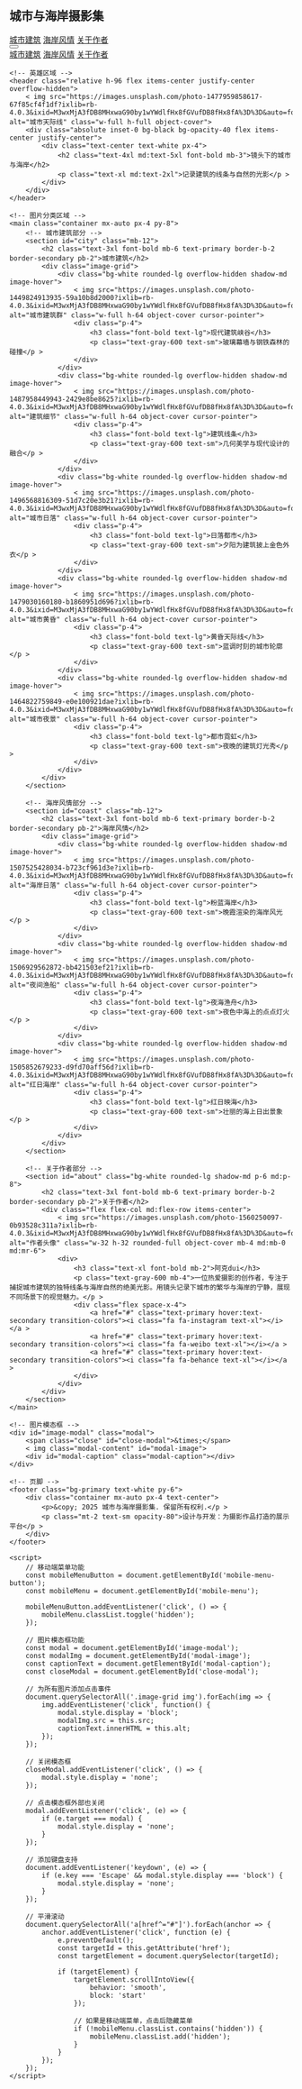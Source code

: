 <!DOCTYPE html>
<html lang="zh-CN">
<head>
    <meta charset="UTF-8">
    <meta name="viewport" content="width=device-width, initial-scale=1.0">
    <title>城市与海岸摄影集</title>
    <script src="https://cdn.tailwindcss.com"></script>
    <link href="https://cdn.jsdelivr.net/npm/font-awesome@4.7.0/css/font-awesome.min.css" rel="stylesheet">
    <script>
        tailwind.config = {
            theme: {
                extend: {
                    colors: {
                        primary: '#1a237e',
                        secondary: '#ff6d00',
                        neutral: '#f5f5f5',
                    },
                    fontFamily: {
                        sans: ['Inter', 'system-ui', 'sans-serif'],
                    },
                }
            }
        }
    </script>
    <style type="text/tailwindcss">
        @layer utilities {
            .content-auto {
                content-visibility: auto;
            }
            .image-grid {
                display: grid;
                grid-template-columns: repeat(auto-fill, minmax(300px, 1fr));
                gap: 1rem;
            }
            .image-hover {
                transition: transform 0.3s ease, box-shadow 0.3s ease;
            }
            .image-hover:hover {
                transform: scale(1.02);
                box-shadow: 0 10px 25px -5px rgba(0, 0, 0, 0.1);
            }
            /* 模态框样式 */
            .modal {
                display: none;
                position: fixed;
                z-index: 100;
                left: 0;
                top: 0;
                width: 100%;
                height: 100%;
                overflow: auto;
                background-color: rgba(0,0,0,0.9);
            }
            .modal-content {
                margin: auto;
                display: block;
                width: 80%;
                max-width: 1000px;
                max-height: 80vh;
                object-fit: contain;
                margin-top: 5vh;
            }
            .close {
                position: absolute;
                top: 15px;
                right: 35px;
                color: #f1f1f1;
                font-size: 40px;
                font-weight: bold;
                cursor: pointer;
            }
            .modal-caption {
                margin: auto;
                display: block;
                width: 80%;
                max-width: 1000px;
                text-align: center;
                color: #ccc;
                padding: 10px 0;
            }
        }
    </style>
</head>
<body class="bg-neutral font-sans">
    <!-- 导航栏 -->
    <nav class="bg-primary text-white shadow-md sticky top-0 z-50">
        <div class="container mx-auto px-4 py-3 flex justify-between items-center">
            <div class="flex items-center">
                <i class="fa fa-camera-retro text-2xl mr-2"></i>
                <h1 class="text-xl font-bold">城市与海岸摄影集</h1>
            </div>
            <div class="hidden md:flex space-x-6">
                <a href=" " class="hover:text-secondary transition-colors">城市建筑</a >
                <a href="#coast" class="hover:text-secondary transition-colors">海岸风情</a >
                <a href="#about" class="hover:text-secondary transition-colors">关于作者</a >
            </div>
            <div class="md:hidden">
                <button class="text-white focus:outline-none" id="mobile-menu-button">
                    <i class="fa fa-bars text-xl"></i>
                </button>
            </div>
        </div>
        <!-- 移动端菜单 -->
        <div class="hidden md:hidden bg-primary-dark px-4 py-2" id="mobile-menu">
            <a href="#city" class="block py-2 hover:text-secondary transition-colors">城市建筑</a >
            <a href="#coast" class="block py-2 hover:text-secondary transition-colors">海岸风情</a >
            <a href="#about" class="block py-2 hover:text-secondary transition-colors">关于作者</a >
        </div>
    </nav>

    <!-- 英雄区域 -->
    <header class="relative h-96 flex items-center justify-center overflow-hidden">
        < img src="https://images.unsplash.com/photo-1477959858617-67f85cf4f1df?ixlib=rb-4.0.3&ixid=M3wxMjA3fDB8MHxwaG90by1wYWdlfHx8fGVufDB8fHx8fA%3D%3D&auto=format&fit=crop&w=1740&q=80" alt="城市天际线" class="w-full h-full object-cover">
        <div class="absolute inset-0 bg-black bg-opacity-40 flex items-center justify-center">
            <div class="text-center text-white px-4">
                <h2 class="text-4xl md:text-5xl font-bold mb-3">镜头下的城市与海岸</h2>
                <p class="text-xl md:text-2xl">记录建筑的线条与自然的光影</p >
            </div>
        </div>
    </header>

    <!-- 图片分类区域 -->
    <main class="container mx-auto px-4 py-8">
        <!-- 城市建筑部分 -->
        <section id="city" class="mb-12">
            <h2 class="text-3xl font-bold mb-6 text-primary border-b-2 border-secondary pb-2">城市建筑</h2>
            <div class="image-grid">
                <div class="bg-white rounded-lg overflow-hidden shadow-md image-hover">
                    < img src="https://images.unsplash.com/photo-1449824913935-59a10b8d2000?ixlib=rb-4.0.3&ixid=M3wxMjA3fDB8MHxwaG90by1wYWdlfHx8fGVufDB8fHx8fA%3D%3D&auto=format&fit=crop&w=1740&q=80" alt="城市建筑群" class="w-full h-64 object-cover cursor-pointer">
                    <div class="p-4">
                        <h3 class="font-bold text-lg">现代建筑峡谷</h3>
                        <p class="text-gray-600 text-sm">玻璃幕墙与钢铁森林的碰撞</p >
                    </div>
                </div>
                <div class="bg-white rounded-lg overflow-hidden shadow-md image-hover">
                    < img src="https://images.unsplash.com/photo-1487958449943-2429e8be8625?ixlib=rb-4.0.3&ixid=M3wxMjA3fDB8MHxwaG90by1wYWdlfHx8fGVufDB8fHx8fA%3D%3D&auto=format&fit=crop&w=1740&q=80" alt="建筑细节" class="w-full h-64 object-cover cursor-pointer">
                    <div class="p-4">
                        <h3 class="font-bold text-lg">建筑线条</h3>
                        <p class="text-gray-600 text-sm">几何美学与现代设计的融合</p >
                    </div>
                </div>
                <div class="bg-white rounded-lg overflow-hidden shadow-md image-hover">
                    < img src="https://images.unsplash.com/photo-1496568816309-51d7c20e3b21?ixlib=rb-4.0.3&ixid=M3wxMjA3fDB8MHxwaG90by1wYWdlfHx8fGVufDB8fHx8fA%3D%3D&auto=format&fit=crop&w=1738&q=80" alt="城市日落" class="w-full h-64 object-cover cursor-pointer">
                    <div class="p-4">
                        <h3 class="font-bold text-lg">日落都市</h3>
                        <p class="text-gray-600 text-sm">夕阳为建筑披上金色外衣</p >
                    </div>
                </div>
                <div class="bg-white rounded-lg overflow-hidden shadow-md image-hover">
                    < img src="https://images.unsplash.com/photo-1479030160180-b1860951d696?ixlib=rb-4.0.3&ixid=M3wxMjA3fDB8MHxwaG90by1wYWdlfHx8fGVufDB8fHx8fA%3D%3D&auto=format&fit=crop&w=1740&q=80" alt="城市黄昏" class="w-full h-64 object-cover cursor-pointer">
                    <div class="p-4">
                        <h3 class="font-bold text-lg">黄昏天际线</h3>
                        <p class="text-gray-600 text-sm">蓝调时刻的城市轮廓</p >
                    </div>
                </div>
                <div class="bg-white rounded-lg overflow-hidden shadow-md image-hover">
                    < img src="https://images.unsplash.com/photo-1464822759849-e0e100921dae?ixlib=rb-4.0.3&ixid=M3wxMjA3fDB8MHxwaG90by1wYWdlfHx8fGVufDB8fHx8fA%3D%3D&auto=format&fit=crop&w=1740&q=80" alt="城市夜景" class="w-full h-64 object-cover cursor-pointer">
                    <div class="p-4">
                        <h3 class="font-bold text-lg">都市霓虹</h3>
                        <p class="text-gray-600 text-sm">夜晚的建筑灯光秀</p >
                    </div>
                </div>
            </div>
        </section>

        <!-- 海岸风情部分 -->
        <section id="coast" class="mb-12">
            <h2 class="text-3xl font-bold mb-6 text-primary border-b-2 border-secondary pb-2">海岸风情</h2>
            <div class="image-grid">
                <div class="bg-white rounded-lg overflow-hidden shadow-md image-hover">
                    < img src="https://images.unsplash.com/photo-1507525428034-b723cf961d3e?ixlib=rb-4.0.3&ixid=M3wxMjA3fDB8MHxwaG90by1wYWdlfHx8fGVufDB8fHx8fA%3D%3D&auto=format&fit=crop&w=1746&q=80" alt="海岸日落" class="w-full h-64 object-cover cursor-pointer">
                    <div class="p-4">
                        <h3 class="font-bold text-lg">粉蓝海岸</h3>
                        <p class="text-gray-600 text-sm">晚霞渲染的海岸风光</p >
                    </div>
                </div>
                <div class="bg-white rounded-lg overflow-hidden shadow-md image-hover">
                    < img src="https://images.unsplash.com/photo-1506929562872-bb421503ef21?ixlib=rb-4.0.3&ixid=M3wxMjA3fDB8MHxwaG90by1wYWdlfHx8fGVufDB8fHx8fA%3D%3D&auto=format&fit=crop&w=1725&q=80" alt="夜间渔船" class="w-full h-64 object-cover cursor-pointer">
                    <div class="p-4">
                        <h3 class="font-bold text-lg">夜海渔舟</h3>
                        <p class="text-gray-600 text-sm">夜色中海上的点点灯火</p >
                    </div>
                </div>
                <div class="bg-white rounded-lg overflow-hidden shadow-md image-hover">
                    < img src="https://images.unsplash.com/photo-1505852679233-d9fd70aff56d?ixlib=rb-4.0.3&ixid=M3wxMjA3fDB8MHxwaG90by1wYWdlfHx8fGVufDB8fHx8fA%3D%3D&auto=format&fit=crop&w=1740&q=80" alt="红日海岸" class="w-full h-64 object-cover cursor-pointer">
                    <div class="p-4">
                        <h3 class="font-bold text-lg">红日映海</h3>
                        <p class="text-gray-600 text-sm">壮丽的海上日出景象</p >
                    </div>
                </div>
            </div>
        </section>

        <!-- 关于作者部分 -->
        <section id="about" class="bg-white rounded-lg shadow-md p-6 md:p-8">
            <h2 class="text-3xl font-bold mb-6 text-primary border-b-2 border-secondary pb-2">关于作者</h2>
            <div class="flex flex-col md:flex-row items-center">
                < img src="https://images.unsplash.com/photo-1560250097-0b93528c311a?ixlib=rb-4.0.3&ixid=M3wxMjA3fDB8MHxwaG90by1wYWdlfHx8fGVufDB8fHx8fA%3D%3D&auto=format&fit=crop&w=774&q=80" alt="作者头像" class="w-32 h-32 rounded-full object-cover mb-4 md:mb-0 md:mr-6">
                <div>
                    <h3 class="text-xl font-bold mb-2">阿克dui</h3>
                    <p class="text-gray-600 mb-4">一位热爱摄影的创作者，专注于捕捉城市建筑的独特线条与海岸自然的绝美光影。用镜头记录下城市的繁华与海岸的宁静，展现不同场景下的视觉魅力。</p >
                    <div class="flex space-x-4">
                        <a href="#" class="text-primary hover:text-secondary transition-colors"><i class="fa fa-instagram text-xl"></i></a >
                        <a href="#" class="text-primary hover:text-secondary transition-colors"><i class="fa fa-weibo text-xl"></i></a >
                        <a href="#" class="text-primary hover:text-secondary transition-colors"><i class="fa fa-behance text-xl"></i></a >
                    </div>
                </div>
            </div>
        </section>
    </main>

    <!-- 图片模态框 -->
    <div id="image-modal" class="modal">
        <span class="close" id="close-modal">&times;</span>
        < img class="modal-content" id="modal-image">
        <div id="modal-caption" class="modal-caption"></div>
    </div>

    <!-- 页脚 -->
    <footer class="bg-primary text-white py-6">
        <div class="container mx-auto px-4 text-center">
            <p>&copy; 2025 城市与海岸摄影集. 保留所有权利.</p >
            <p class="mt-2 text-sm opacity-80">设计与开发：为摄影作品打造的展示平台</p >
        </div>
    </footer>

    <script>
        // 移动端菜单功能
        const mobileMenuButton = document.getElementById('mobile-menu-button');
        const mobileMenu = document.getElementById('mobile-menu');
        
        mobileMenuButton.addEventListener('click', () => {
            mobileMenu.classList.toggle('hidden');
        });

        // 图片模态框功能
        const modal = document.getElementById('image-modal');
        const modalImg = document.getElementById('modal-image');
        const captionText = document.getElementById('modal-caption');
        const closeModal = document.getElementById('close-modal');

        // 为所有图片添加点击事件
        document.querySelectorAll('.image-grid img').forEach(img => {
            img.addEventListener('click', function() {
                modal.style.display = 'block';
                modalImg.src = this.src;
                captionText.innerHTML = this.alt;
            });
        });

        // 关闭模态框
        closeModal.addEventListener('click', () => {
            modal.style.display = 'none';
        });

        // 点击模态框外部也关闭
        modal.addEventListener('click', (e) => {
            if (e.target === modal) {
                modal.style.display = 'none';
            }
        });

        // 添加键盘支持
        document.addEventListener('keydown', (e) => {
            if (e.key === 'Escape' && modal.style.display === 'block') {
                modal.style.display = 'none';
            }
        });

        // 平滑滚动
        document.querySelectorAll('a[href^="#"]').forEach(anchor => {
            anchor.addEventListener('click', function (e) {
                e.preventDefault();
                const targetId = this.getAttribute('href');
                const targetElement = document.querySelector(targetId);
                
                if (targetElement) {
                    targetElement.scrollIntoView({
                        behavior: 'smooth',
                        block: 'start'
                    });
                    
                    // 如果是移动端菜单，点击后隐藏菜单
                    if (!mobileMenu.classList.contains('hidden')) {
                        mobileMenu.classList.add('hidden');
                    }
                }
            });
        });
    </script>
</body>
</html>

